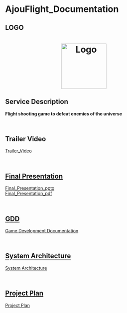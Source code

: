 # AjouFlight_Documentation

## LOGO

<h1 align="center"><img width="145" alt="Logo" src="https://user-images.githubusercontent.com/70695311/116539236-85e10c00-a923-11eb-91d7-8eee122d9f3b.png">

## Service Description   
**Flight shooting game to defeat enemies of the universe** 

<br>
  
## Trailer Video

<a href="https://drive.google.com/file/d/1Dct9A3KAF258EsUp7fGuzvK7OUpS4CkG/view?usp=sharing">Trailer_Video
  

<br>
  
## Final Presentation

<a href="https://drive.google.com/file/d/1Z6RjGC70dAZE8qiyXNWFJv3A1af5aO4h/view?usp=sharing">Final_Presentation_pptx
<br>
<a href="https://drive.google.com/file/d/1qBJheo0nANTg2uyF7_PylE9CmzmVYJI6/view?usp=sharing">Final_Presentation_pdf
  
<br>
  
## GDD

<a href="https://drive.google.com/file/d/1N8-FuvgpmoRJ6agHC2u04vY-big8U_J4/view?usp=sharing">Game Development Documentation
  
<br>
  
## System Architecture

<a href="https://drive.google.com/file/d/1RgCfYNJOguvCofR3zgl2J-FJRdaeve63/view?usp=sharing">System Architecture  
  
<br>
  
## Project Plan

<a href="https://drive.google.com/file/d/1kbV8XiiEqP3h9IoIY5B_OOHMj78HyJ-C/view?usp=sharing">Project Plan  


